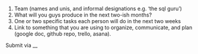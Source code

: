 1. Team (names and unis, and informal designations e.g. ‘the sql guru’)
1. What will you guys produce in the next two-ish months?
1. One or two specific tasks each person will do in the next two weeks
1. Link to something that you are using to organize, communicate, and plan (google doc, github repo, trello, asana).

Submit via __
